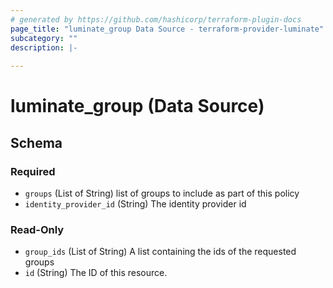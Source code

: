 ```yaml
---
# generated by https://github.com/hashicorp/terraform-plugin-docs
page_title: "luminate_group Data Source - terraform-provider-luminate"
subcategory: ""
description: |-
  
---
```


# luminate_group (Data Source)





<!-- schema generated by tfplugindocs -->
## Schema

### Required

- `groups` (List of String) list of groups to include as part of this policy
- `identity_provider_id` (String) The identity provider id

### Read-Only

- `group_ids` (List of String) A list containing the ids of the requested groups
- `id` (String) The ID of this resource.
